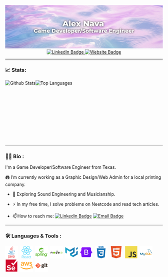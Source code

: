 <div id="header" align="center">
  <img src="./github-header.png"/>
  <br/>  
  <div id="badges">
    <a href="https://www.linkedin.com/in/alexnava86">
      <img src="https://img.shields.io/badge/LinkedIn-blue?style=for-the-badge&logo=linkedin&logoColor=white" alt="LinkedIn Badge"/>
    </a>
    <a href="https://alexnava86.com/">
      <img src="https://img.shields.io/badge/website-000000?style=for-the-badge&logo=About.me&logoColor=white" alt="Website Badge"/>
    </a>
  </div>
</div>

---

### :chart_with_upwards_trend: Stats:
<div style="display: flex;">
  <img src="https://github-readme-stats-sigma-five.vercel.app/api?username=alexnava86&show_icons=true&theme=radical&count_private=true" alt="Github Stats">
  <img src="https://github-readme-stats-sigma-five.vercel.app/api/top-langs/?username=alexnava86&theme=radical&count_private=true&langs_count=4&hide=tex" alt="Top Languages" height="195">
</div>

---

### :man_technologist: Bio :
I'm a Game Developer/Software Engineer from Texas. 

:printer:  I’m currently working as a Graphic Design/Web Admin for a local printing company.

- :musical_note: Exploring Sound Engineering and Musicianship.

- :zap: In my free time, I solve problems on Neetcode and read tech articles.

- :mailbox:How to reach me: 
[![Linkedin Badge](https://img.shields.io/badge/LinkedIn-0077B5?style=flat&logo=linkedin&logoColor=white)](https://www.linkedin.com/in/alexnava86) 
[![Email Badge](https://img.shields.io/badge/Gmail-D14836?style=flat&logo=gmail&logoColor=white)](mailto:alex.nava.developer@outlook.com)

---

### :hammer_and_wrench: Languages & Tools :
<div>
  <img src="https://github.com/devicons/devicon/blob/master/icons/java/java-original-wordmark.svg" title="Java" alt="Java" width="40" height="40"/>&nbsp;
  <img src="https://github.com/devicons/devicon/blob/master/icons/react/react-original-wordmark.svg" title="React" alt="React" width="40" height="40"/>&nbsp;
  <img src="https://github.com/devicons/devicon/blob/master/icons/spring/spring-original-wordmark.svg" title="Spring" alt="Spring" width="40" height="40"/>&nbsp;
  <img src="https://github.com/devicons/devicon/blob/master/icons/nodejs/nodejs-original-wordmark.svg" title="NodeJS" alt="NodeJS" width="40" height="40"/>&nbsp;
  <img src="https://github.com/devicons/devicon/blob/master/icons/materialui/materialui-original.svg" title="Material UI" alt="Material UI" width="40" height="40"/>&nbsp;
  <img src="https://github.com/devicons/devicon/blob/master/icons/bootstrap/bootstrap-original.svg"  title="CSS3" alt="CSS" width="40" height="40"/>&nbsp;
  <img src="https://github.com/devicons/devicon/blob/master/icons/css3/css3-plain-wordmark.svg"  title="CSS3" alt="CSS" width="40" height="40"/>&nbsp;
  <img src="https://github.com/devicons/devicon/blob/master/icons/html5/html5-original.svg" title="HTML5" alt="HTML" width="40" height="40"/>&nbsp;
  <img src="https://github.com/devicons/devicon/blob/master/icons/javascript/javascript-original.svg" title="JavaScript" alt="JavaScript" width="40" height="40"/>&nbsp;
  <img src="https://github.com/devicons/devicon/blob/master/icons/mysql/mysql-original-wordmark.svg" title="MySQL"  alt="MySQL" width="40" height="40"/>&nbsp;
  <img src="https://github.com/devicons/devicon/blob/master/icons/selenium/selenium-original.svg" title="Selenium" alt="Selenium" width="40" height="40"/>&nbsp;
  <img src="https://github.com/devicons/devicon/blob/master/icons/amazonwebservices/amazonwebservices-plain-wordmark.svg" title="AWS" alt="AWS" width="40" height="40"/>&nbsp;
  <img src="https://github.com/devicons/devicon/blob/master/icons/git/git-original-wordmark.svg" title="Git" **alt="Git" width="40" height="40"/>
</div>